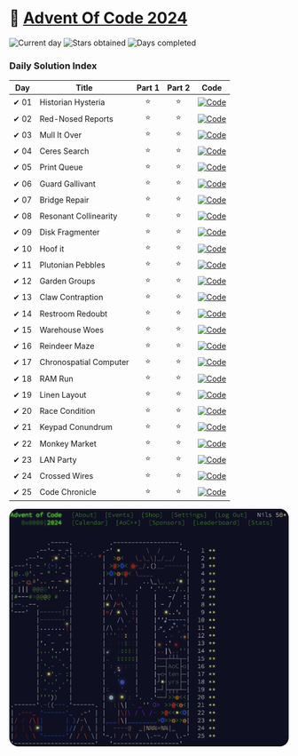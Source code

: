 # 🎄 [Advent Of Code 2024](https://adventofcode.com/2024)

![Current day](https://img.shields.io/badge/Day-25-blue)
![Stars obtained](https://img.shields.io/badge/Stars%20Obtained%20⭐-50-yellow)
![Days completed](https://img.shields.io/badge/Days%20Completed-25-red)

### Daily Solution Index

| Day  | Title                  | Part 1 | Part 2 | Code                                                                                                                                |
|------|------------------------|:------:|:------:|-------------------------------------------------------------------------------------------------------------------------------------|
| ✔ 01 | Historian Hysteria     |   ⭐    |   ⭐    | [![Code](https://img.shields.io/badge/Code-grey?style=for-the-badge&logo=Kotlin)](src/main/kotlin/de/nilsosswald/aoc/days/Day01.kt) |
| ✔ 02 | Red-Nosed Reports      |   ⭐    |   ⭐    | [![Code](https://img.shields.io/badge/Code-grey?style=for-the-badge&logo=Kotlin)](src/main/kotlin/de/nilsosswald/aoc/days/Day02.kt) |
| ✔ 03 | Mull It Over           |   ⭐    |   ⭐    | [![Code](https://img.shields.io/badge/Code-grey?style=for-the-badge&logo=Kotlin)](src/main/kotlin/de/nilsosswald/aoc/days/Day03.kt) |
| ✔ 04 | Ceres Search           |   ⭐    |   ⭐    | [![Code](https://img.shields.io/badge/Code-grey?style=for-the-badge&logo=Kotlin)](src/main/kotlin/de/nilsosswald/aoc/days/Day04.kt) |
| ✔ 05 | Print Queue            |   ⭐    |   ⭐    | [![Code](https://img.shields.io/badge/Code-grey?style=for-the-badge&logo=Kotlin)](src/main/kotlin/de/nilsosswald/aoc/days/Day05.kt) |
| ✔ 06 | Guard Gallivant        |   ⭐    |   ⭐    | [![Code](https://img.shields.io/badge/Code-grey?style=for-the-badge&logo=Kotlin)](src/main/kotlin/de/nilsosswald/aoc/days/Day06.kt) |
| ✔ 07 | Bridge Repair          |   ⭐    |   ⭐    | [![Code](https://img.shields.io/badge/Code-grey?style=for-the-badge&logo=Kotlin)](src/main/kotlin/de/nilsosswald/aoc/days/Day07.kt) |
| ✔ 08 | Resonant Collinearity  |   ⭐    |   ⭐    | [![Code](https://img.shields.io/badge/Code-grey?style=for-the-badge&logo=Kotlin)](src/main/kotlin/de/nilsosswald/aoc/days/Day08.kt) |
| ✔ 09 | Disk Fragmenter        |   ⭐    |   ⭐    | [![Code](https://img.shields.io/badge/Code-grey?style=for-the-badge&logo=Kotlin)](src/main/kotlin/de/nilsosswald/aoc/days/Day09.kt) |
| ✔ 10 | Hoof it                |   ⭐    |   ⭐    | [![Code](https://img.shields.io/badge/Code-grey?style=for-the-badge&logo=Kotlin)](src/main/kotlin/de/nilsosswald/aoc/days/Day10.kt) |
| ✔ 11 | Plutonian Pebbles      |   ⭐    |   ⭐    | [![Code](https://img.shields.io/badge/Code-grey?style=for-the-badge&logo=Kotlin)](src/main/kotlin/de/nilsosswald/aoc/days/Day11.kt) |
| ✔ 12 | Garden Groups          |   ⭐    |   ⭐    | [![Code](https://img.shields.io/badge/Code-grey?style=for-the-badge&logo=Kotlin)](src/main/kotlin/de/nilsosswald/aoc/days/Day12.kt) |
| ✔ 13 | Claw Contraption       |   ⭐    |   ⭐    | [![Code](https://img.shields.io/badge/Code-grey?style=for-the-badge&logo=Kotlin)](src/main/kotlin/de/nilsosswald/aoc/days/Day13.kt) |
| ✔ 14 | Restroom Redoubt       |   ⭐    |   ⭐    | [![Code](https://img.shields.io/badge/Code-grey?style=for-the-badge&logo=Kotlin)](src/main/kotlin/de/nilsosswald/aoc/days/Day14.kt) |
| ✔ 15 | Warehouse Woes         |   ⭐    |   ⭐    | [![Code](https://img.shields.io/badge/Code-grey?style=for-the-badge&logo=Kotlin)](src/main/kotlin/de/nilsosswald/aoc/days/Day15.kt) |
| ✔ 16 | Reindeer Maze          |   ⭐    |   ⭐    | [![Code](https://img.shields.io/badge/Code-grey?style=for-the-badge&logo=Kotlin)](src/main/kotlin/de/nilsosswald/aoc/days/Day16.kt) |
| ✔ 17 | Chronospatial Computer |   ⭐    |   ⭐    | [![Code](https://img.shields.io/badge/Code-grey?style=for-the-badge&logo=Kotlin)](src/main/kotlin/de/nilsosswald/aoc/days/Day17.kt) |
| ✔ 18 | RAM Run                |   ⭐    |   ⭐    | [![Code](https://img.shields.io/badge/Code-grey?style=for-the-badge&logo=Kotlin)](src/main/kotlin/de/nilsosswald/aoc/days/Day18.kt) |
| ✔ 19 | Linen Layout           |   ⭐    |   ⭐    | [![Code](https://img.shields.io/badge/Code-grey?style=for-the-badge&logo=Kotlin)](src/main/kotlin/de/nilsosswald/aoc/days/Day19.kt) |
| ✔ 20 | Race Condition         |   ⭐    |   ⭐    | [![Code](https://img.shields.io/badge/Code-grey?style=for-the-badge&logo=Kotlin)](src/main/kotlin/de/nilsosswald/aoc/days/Day20.kt) |
| ✔ 21 | Keypad Conundrum       |   ⭐    |   ⭐    | [![Code](https://img.shields.io/badge/Code-grey?style=for-the-badge&logo=Kotlin)](src/main/kotlin/de/nilsosswald/aoc/days/Day21.kt) |
| ✔ 22 | Monkey Market          |   ⭐    |   ⭐    | [![Code](https://img.shields.io/badge/Code-grey?style=for-the-badge&logo=Kotlin)](src/main/kotlin/de/nilsosswald/aoc/days/Day22.kt) |
| ✔ 23 | LAN Party              |   ⭐    |   ⭐    | [![Code](https://img.shields.io/badge/Code-grey?style=for-the-badge&logo=Kotlin)](src/main/kotlin/de/nilsosswald/aoc/days/Day23.kt) |
| ✔ 24 | Crossed Wires          |   ⭐    |   ⭐    | [![Code](https://img.shields.io/badge/Code-grey?style=for-the-badge&logo=Kotlin)](src/main/kotlin/de/nilsosswald/aoc/days/Day24.kt) |
| ✔ 25 | Code Chronicle         |   ⭐    |   ⭐    | [![Code](https://img.shields.io/badge/Code-grey?style=for-the-badge&logo=Kotlin)](src/main/kotlin/de/nilsosswald/aoc/days/Day25.kt) |

<img src="./aoc.png" alt="Screenshot" width="800" style="border-radius: 1rem">
